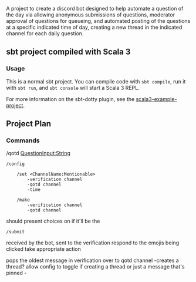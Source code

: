 A project to create a discord bot designed to help automate a question of the day via allowing anonymous submissions of questions, moderator approval of questions for queueing, and automated posting of the questions at a specific indicated time of day, creating a new thread in the indicated channel for each daily question.

## sbt project compiled with Scala 3

### Usage

This is a normal sbt project. You can compile code with `sbt compile`, run it with `sbt run`, and `sbt console` will start a Scala 3 REPL.

For more information on the sbt-dotty plugin, see the
[scala3-example-project](https://github.com/scala/scala3-example-project/blob/main/README.md).

## Project Plan

### Commands

/qotd <QuestionInput:String>

    /config 
 
        /set <ChannelName:Mentionable>
            -verification channel
            -qotd channel
            -time   

        /make
            -verification channel
            -qotd channel

should present choices on if it'll be the 

    /submit
received by the bot, sent to the verification
respond to the emojis being clicked
take appropriate action


pops the oldest message in verification over to qotd channel
    -creates a thread? allow config to toggle if creating a thread or just a message that's pinned
    -